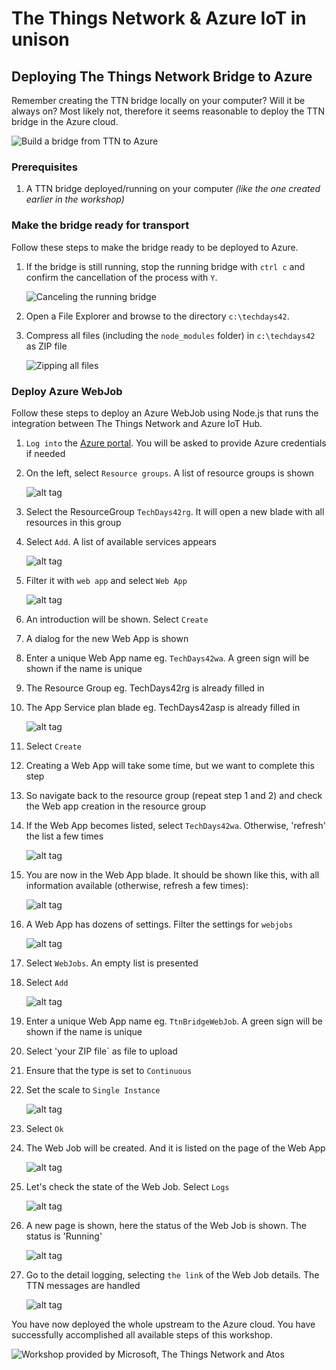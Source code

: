 # The Things Network & Azure IoT in unison
## Deploying The Things Network Bridge to Azure

Remember creating the TTN bridge locally on your computer? Will it be always on? Most likely not, therefore it seems reasonable to deploy the TTN bridge in the Azure cloud.

![Build a bridge from TTN to Azure](img/msft/Picture08-build-a-bridge-frm-ttn-to-azure.png)

### Prerequisites

1. A TTN bridge deployed/running on your computer _(like the one created earlier in the workshop)_

### Make the bridge ready for transport

Follow these steps to make the bridge ready to be deployed to Azure.

1. If the bridge is still running, stop the running bridge with `ctrl c` and confirm the cancellation of the process with `Y`.
    
    ![Canceling the running bridge](img/bridge-cancelation.png)

2. Open a File Explorer and browse to the directory `c:\techdays42`.
3. Compress all files (including the `node_modules` folder) in `c:\techdays42` as ZIP file
    
    ![Zipping all files](img/zipping-all-files.png)


### Deploy Azure WebJob

Follow these steps to deploy an Azure WebJob using Node.js that runs the integration between The Things Network and Azure IoT Hub.

1. `Log into` the [Azure portal](https://portal.azure.com/). You will be asked to provide Azure credentials if needed
2. On the left, select `Resource groups`. A list of resource groups is shown

    ![alt tag](img/azure-resource-groups.png)

3. Select the ResourceGroup `TechDays42rg`. It will open a new blade with all resources in this group

4. Select `Add`. A list of available services appears

    ![alt tag](img/azure-portal-add.png)

5. Filter it with `web app` and select `Web App`

    ![alt tag](img/azure-filter-web-app.png)

6. An introduction will be shown. Select `Create`
7. A dialog for the new Web App is shown
8. Enter a unique Web App name eg. `TechDays42wa`. A green sign will be shown if the name is unique
9. The Resource Group eg. TechDays42rg is already filled in
10. The App Service plan blade eg. TechDays42asp is already filled in 

    ![alt tag](img/azure-web-app-create.png)

11. Select `Create`

12. Creating a Web App will take some time, but we want to complete this step
13. So navigate back to the resource group (repeat step 1 and 2) and check the Web app creation in the resource group
14. If the Web App becomes listed, select `TechDays42wa`. Otherwise, 'refresh' the list a few times

    ![alt tag](img/azure-portal-refresh.png)

15. You are now in the Web App blade. It should be shown like this, with all information available (otherwise, refresh a few times):

    ![alt tag](img/azure-web-app-blade.png)

16. A Web App has dozens of settings. Filter the settings for `webjobs`

    ![alt tag](img/azure-web-app-filter-webjobs.png)

17. Select `WebJobs`. An empty list is presented
18. Select `Add`

    ![alt tag](img/azure-portal-add.png)

19. Enter a unique Web App name eg. `TtnBridgeWebJob`. A green sign will be shown if the name is unique
20. Select 'your ZIP file` as file to upload
21. Ensure that the type is set to `Continuous`
22. Set the scale to `Single Instance`

    ![alt tag](img/azure-web-job-add.png)

23. Select `Ok`
24. The Web Job will be created. And it is listed on the page of the Web App

    ![alt tag](img/bridge-list-web-job.png)

24. Let's check the state of the Web Job. Select `Logs`

    ![alt tag](img/bridge-list-web-job-logs.png)

25. A new page is shown, here the status of the Web Job is shown. The status is 'Running'

    ![alt tag](img/bridge-webjob-running.png)

26. Go to the detail logging, selecting `the link` of the Web Job details. The TTN messages are handled 

    ![alt tag](img/bridge-web-job-logging.png)

You have now deployed the whole upstream to the Azure cloud. You have successfully accomplished all available steps of this workshop.

![Workshop provided by Microsoft, The Things Network and Atos](img/logos/microsoft-ttn-atos.png)